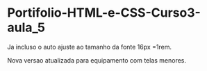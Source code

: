 # Portifolio-HTML-e-CSS-Curso3-aula_5
Ja incluso o auto ajuste ao tamanho da fonte 16px =1rem.

Nova versao atualizada para equipamento com telas menores.